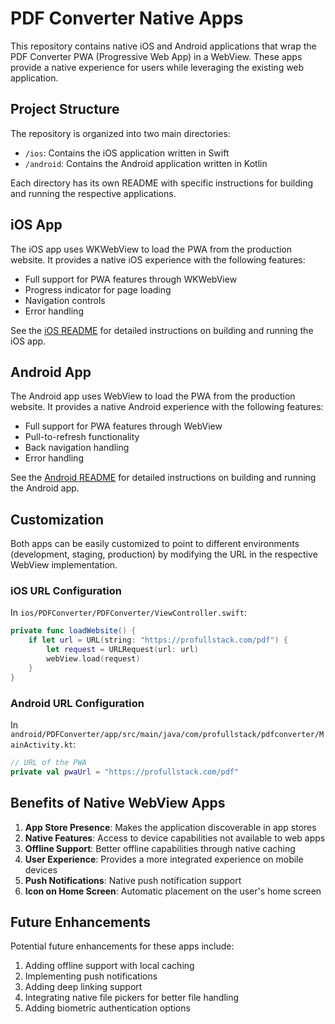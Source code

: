 # PDF Converter Native Apps

This repository contains native iOS and Android applications that wrap the PDF Converter PWA (Progressive Web App) in a WebView. These apps provide a native experience for users while leveraging the existing web application.

## Project Structure

The repository is organized into two main directories:

- `/ios`: Contains the iOS application written in Swift
- `/android`: Contains the Android application written in Kotlin

Each directory has its own README with specific instructions for building and running the respective applications.

## iOS App

The iOS app uses WKWebView to load the PWA from the production website. It provides a native iOS experience with the following features:

- Full support for PWA features through WKWebView
- Progress indicator for page loading
- Navigation controls
- Error handling

See the [iOS README](./ios/README.md) for detailed instructions on building and running the iOS app.

## Android App

The Android app uses WebView to load the PWA from the production website. It provides a native Android experience with the following features:

- Full support for PWA features through WebView
- Pull-to-refresh functionality
- Back navigation handling
- Error handling

See the [Android README](./android/README.md) for detailed instructions on building and running the Android app.

## Customization

Both apps can be easily customized to point to different environments (development, staging, production) by modifying the URL in the respective WebView implementation.

### iOS URL Configuration

In `ios/PDFConverter/PDFConverter/ViewController.swift`:

```swift
private func loadWebsite() {
    if let url = URL(string: "https://profullstack.com/pdf") {
        let request = URLRequest(url: url)
        webView.load(request)
    }
}
```

### Android URL Configuration

In `android/PDFConverter/app/src/main/java/com/profullstack/pdfconverter/MainActivity.kt`:

```kotlin
// URL of the PWA
private val pwaUrl = "https://profullstack.com/pdf"
```

## Benefits of Native WebView Apps

1. **App Store Presence**: Makes the application discoverable in app stores
2. **Native Features**: Access to device capabilities not available to web apps
3. **Offline Support**: Better offline capabilities through native caching
4. **User Experience**: Provides a more integrated experience on mobile devices
5. **Push Notifications**: Native push notification support
6. **Icon on Home Screen**: Automatic placement on the user's home screen

## Future Enhancements

Potential future enhancements for these apps include:

1. Adding offline support with local caching
2. Implementing push notifications
3. Adding deep linking support
4. Integrating native file pickers for better file handling
5. Adding biometric authentication options